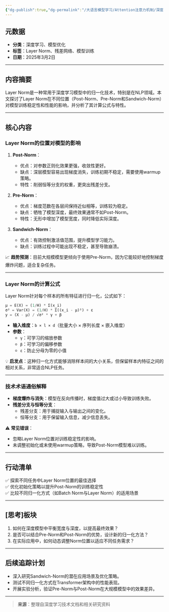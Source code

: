 ```yaml
---
{"dg-publish":true,"dg-permalink":"/大语言模型学习/Attention注意力机制/深度学习中的Layer-Norm设计：Post-Norm、Pre-Norm与Sandwich-Norm比较","dg-home":false,"dg-description":"在此输入笔记的描述","dg-hide":false,"dg-hide-title":false,"dg-show-backlinks":true,"dg-show-local-graph":true,"dg-show-inline-title":true,"dg-pinned":false,"dg-passphrase":"在此输入访问密码","dg-enable-mathjax":false,"dg-enable-mermaid":false,"dg-enable-uml":false,"dg-note-icon":0,"dg-enable-dataview":false,"tags":["NLP"],"permalink":"/大语言模型学习/Attention注意力机制/深度学习中的Layer-Norm设计：Post-Norm、Pre-Norm与Sandwich-Norm比较/","dgShowBacklinks":true,"dgShowLocalGraph":true,"dgShowInlineTitle":true,"dgPassFrontmatter":true,"noteIcon":0,"created":"2025-04-04T12:56:21.862+08:00","updated":"2025-04-12T12:55:27.419+08:00"}
---
```




## 元数据
- **分类**：深度学习、模型优化
- **标签**：Layer Norm、残差网络、模型训练
- **日期**：2025年3月2日

---



## 内容摘要
Layer Norm是一种常用于深度学习模型中的归一化技术，特别是在NLP领域。本文探讨了Layer Norm在不同位置（Post-Norm、Pre-Norm和Sandwich-Norm）对模型训练稳定性和性能的影响，并分析了其计算公式与特性。

---



## 核心内容

### **Layer Norm的位置对模型的影响**
1. **Post-Norm**：
   - 优点：对参数正则化效果更强，收敛性更好。
   - 缺点：深层模型容易出现梯度消失，训练初期不稳定，需要使用warmup策略。
   - 特性：削弱恒等分支的权重，更突出残差分支。

2. **Pre-Norm**：
   - 优点：梯度范数在各层间保持近似相等，训练较为稳定。
   - 缺点：牺牲了模型深度，最终效果通常不如Post-Norm。
   - 特性：无形中增加了模型宽度，同时降低实际深度。

3. **Sandwich-Norm**：
   - 优点：有效控制激活值范围，提升模型学习能力。
   - 缺点：训练过程中可能出现不稳定，甚至导致崩溃。

📈 **趋势预测**：目前大规模模型更倾向于使用Pre-Norm，因为它能较好地控制梯度爆炸问题，适合复杂任务。

---


### **Layer Norm的计算公式**
Layer Norm针对每个样本的所有特征进行归一化，公式如下：

```python
μ = E(X) = (1/H) * Σ(x_i)
σ² = Var(X) = (1/H) * Σ((x_i - μ)²) + ε
y = (X - μ) / √σ² * γ + β
```

- **输入维度**：`b × l × d`（批量大小 × 序列长度 × 嵌入维度）
- **参数**：
  - `γ`：可学习的缩放参数
  - `β`：可学习的偏移参数
  - `ε`：防止分母为零的小值

💡 **启发点**：这种归一化方式能够消除样本间的大小关系，但保留样本内特征之间的相对关系，非常适合NLP任务。

---


### **技术术语通俗解释**
- **梯度爆炸与消失**：模型在反向传播时，梯度值过大或过小导致训练失败。
- **残差分支与恒等分支**：
  - 残差分支：用于捕捉输入与输出之间的变化。
  - 恒等分支：用于保留输入信息，减少信息丢失。

⚠ **常见错误**：
- 忽略Layer Norm位置对训练稳定性的影响。
- 未调整初始化或未使用warmup策略，导致Post-Norm模型难以训练。

---



## 行动清单
✅ 探索不同任务中Layer Norm位置的最佳选择  
✅ 优化初始化策略以提升Post-Norm的训练稳定性  
✅ 比较不同归一化方式（如Batch Norm与Layer Norm）的适用场景  

---



## [思考]板块
1. 如何在深度模型中平衡宽度与深度，以提高最终效果？
2. 是否可以结合Pre-Norm和Post-Norm的优势，设计新的归一化方法？
3. 在实际应用中，如何动态调整Norm位置以适应不同任务需求？

---



## 后续追踪计划
- 深入研究Sandwich-Norm的潜在应用场景及优化策略。
- 测试不同归一化方式在Transformer架构中的性能表现。
- 开展实验分析，验证Pre-Norm与Post-Norm在大规模模型中的效果差异。

---

> **来源**：整理自深度学习技术文档和相关研究资料
